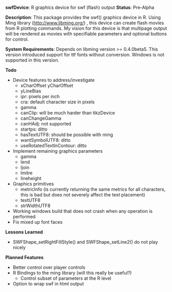 __swfDevice__: R graphics device for swf (flash) output
__Status__: Pre-Alpha

__Description__: This package provides the swf() graphics device in R.  Using Ming library (http://www.libming.org/) , this device can create flash movies from R plotting commands.  My vision for this device is that multipage output will be rendered as movies with specifiable parameters and optional buttons for control. 

__System Requirements__: Depends on libming version >= 0.4.0beta5.  This version introduced support for ttf fonts without conversion.  Windows is not supported in this version.  

__Todo__

* Device features to address/investigate
	- xCharOffset yCharOffset            
	- yLineBias
	- ipr: pixels per inch             
	- cra: default character size in pixels
	- gamma                  
	- canClip: will be much harder than tikzDevice                 	
	- canChangeGamma
	- canHAdj: not supported
	- startps: ditto        
	- hasTextUTF8: should be possible with ming
	- wantSymbolUTF8: ditto 
	- useRotatedTextInContour: ditto 
* Implement remaining graphics parameters 
	- gamma  
	- lend
	- ljoin
	- lmitre
	- lineheight
* Graphics primitives 
	- metricInfo (is currently returning the same metrics for all characters, this is bad but does not severely affect the text placement)
	- textUTF8       
	- strWidthUTF8
* Working windows build that does not crash when any operation is performed
* Fix mixed up font faces

__Lessons Learned__

* SWFShape\_setRightFillStyle() and SWFShape\_setLine2() do not play nicely


__Planned Features__

* Better control over player controls
* R Bindings to the ming library (will this really be useful?)
	- Control subset of parameters at the R level
* Option to wrap swf in html output
